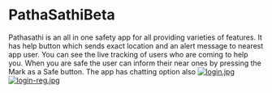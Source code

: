 # PathaSathiBeta
Pathasathi is an all in one safety app for all providing varieties of features. It has help button which sends exact location
and an alert message to nearest app user. You can see the live tracking of users who are coming to help you. When you are safe
the user can inform their near ones by pressing the Mark as a Safe button. The app has chatting option also
[![login.jpg](https://i.postimg.cc/HWVFnP2p/login.jpg)](https://postimg.cc/K4h0sfwV) 
[![login-reg.jpg](https://i.postimg.cc/3x7LXLg0/login-reg.jpg)](https://postimg.cc/GH7Jrxgb)
